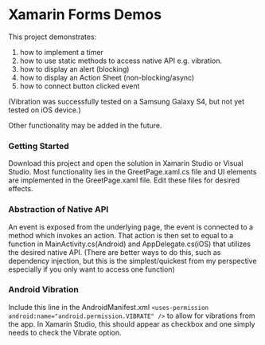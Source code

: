 # Xamarin Forms Demos

This project demonstrates:
1. how to implement a timer
2. how to use static methods to access native API e.g. vibration. 
3. how to display an alert (blocking)
4. how to display an Action Sheet (non-blocking/async)
5. how to connect button clicked event

(Vibration was successfully tested on a Samsung Galaxy S4, but not yet tested on iOS device.)

Other functionality may be added in the future.

### Getting Started
Download this project and open the solution in Xamarin Studio or Visual Studio.
Most functionality lies in the GreetPage.xaml.cs file and UI elements are implemented in the GreetPage.xaml file. Edit these files for desired effects.

### Abstraction of Native API
An event is exposed from the underlying page, the event is connected to a method which invokes an action. That action is then set to equal to a function in MainActivity.cs(Android) and AppDelegate.cs(iOS) that utilizes the desired native API. (There are better ways to do this, such as dependency injection, but this is the simplest/quickest from my perspective especially if you only want to access one function)

### Android Vibration
Include this line in the AndroidManifest.xml ` <uses-permission android:name="android.permission.VIBRATE" /> ` to allow for vibrations from the app. In Xamarin Studio, this should appear as checkbox and one simply needs to check the Vibrate option.
